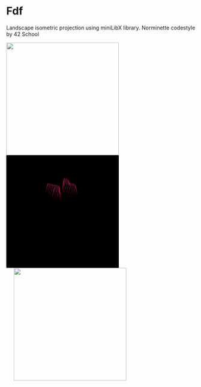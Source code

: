 # Fdf
Landscape isometric projection using miniLibX library. Norminette codestyle by 42 School

<img src="gifs/mars_square.gif" width=300 height=300 align="left" /> <img src="gifs/heart_square.gif" width=300 height=300 align="left" /> <img src="gifs/t1_square.gif" width=300 height=300 align="left" hspace="20"/>
